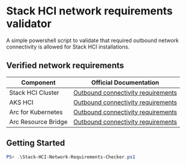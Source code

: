 # Stack HCI network requirements validator 
A simple powershell script to validate that required outbound network connectivity is allowed for Stack HCI installations.

## Verified network requirements

| Component | Official Documentation |
| --------- | -------------------------- |
| Stack HCI Cluster | [Outbound connectivity requirements](https://learn.microsoft.com/en-us/azure-stack/hci/concepts/firewall-requirements#recommended-firewall-urls) |
| AKS HCI | [Outbound connectivity requirements](https://learn.microsoft.com/en-us/azure-stack/aks-hci/system-requirements?tabs=allow-table#network-requirements ) |
| Arc for Kubernetes | [Outbound connectivity requirements](https://learn.microsoft.com/en-us/azure/azure-arc/kubernetes/quickstart-connect-cluster?tabs=azure-cli#meet-network-requirements) |
| Arc Resource Bridge | [Outbound connectivity requirements](https://learn.microsoft.com/en-us/azure/azure-arc/kubernetes/quickstart-connect-cluster?tabs=azure-cli#meet-network-requirements) |

## Getting Started
```powershell
PS> .\Stack-HCI-Network-Requirements-Checker.ps1
```
